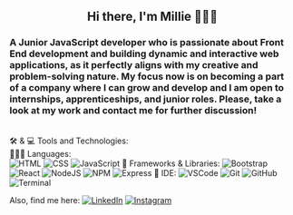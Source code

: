 
 <div align="center"> <h2> Hi there, I'm Millie 🏄🏼‍♀️ </h2> </div> 
<h3>A Junior JavaScript developer who is passionate about Front End development and building dynamic and interactive web applications, as it perfectly aligns with my creative and problem-solving nature. 
My focus now is on becoming a part of a company where I can grow and develop and I am open to internships, apprenticeships, and junior roles. 
Please, take a look at my work and contact me for further discussion!</h3>
<br>
🛠 & 💻 Tools and Technologies: 
<br>
👩🏻‍💻 Languages:
<div>
 <img src ="https://img.shields.io/badge/HTML5-E34F26?style=for-the-badge&logo=html5&logoColor=white" alt="HTML"/>
 <img src ="https://img.shields.io/badge/CSS3-1572B6?style=for-the-badge&logo=css3&logoColor=white" alt="CSS"/>
 <img src ="https://img.shields.io/badge/JavaScript-323330?style=for-the-badge&logo=javascript&logoColor=F7DF1E" alt="JavaScript"/>
🚀 Frameworks & Libraries:	
 <img src ="https://img.shields.io/badge/Bootstrap-563D7C?style=for-the-badge&logo=bootstrap&logoColor=white" alt="Bootstrap"/>
 <img src ="https://img.shields.io/badge/React-20232A?style=for-the-badge&logo=react&logoColor=61DAFB" alt="React"/>
 <img src ="https://img.shields.io/badge/Node.js-339933?style=for-the-badge&logo=nodedotjs&logoColor=white" alt="NodeJS"/>
 <img src ="https://img.shields.io/badge/npm-CB3837?style=for-the-badge&logo=npm&logoColor=white" alt="NPM"/>
 <img src ="https://img.shields.io/badge/Express.js-000000?style=for-the-badge&logo=express&logoColor=white" alt="Express"/>
 🌱 IDE:
 <img src ="https://img.shields.io/badge/Visual_Studio_Code-0078D4?style=for-the-badge&logo=visual%20studio%20code&logoColor=white" alt="VSCode"/>
 <img src="https://img.shields.io/badge/GIT-E44C30?style=for-the-badge&logo=git&logoColor=white" alt="Git"/>
 <img src="https://img.shields.io/badge/GitHub-100000?style=for-the-badge&logo=github&logoColor=white" alt="GitHub"/>
 <img src="https://img.shields.io/badge/Hyper-000000?style=for-the-badge&logo=hyper&logoColor=white" alt="Terminal"/>
</div>

 Also, find me here:
<a href="https://www.linkedin.com/in/lprokofeva/"><img src="https://img.shields.io/badge/LinkedIn-0077B5?style=for-the-badge&logo=linkedin&logoColor=white" alt="LinkedIn"/></a>
<a href="https://www.instagram.com/millieonways/"> <img src="https://img.shields.io/badge/Instagram-E4405F?style=for-the-badge&logo=instagram&logoColor=white" alt="Instagram"/> </a>


<!--
**MillieOnWays/MillieOnWays** is a ✨ _special_ ✨ repository because its `README.md` (this file) appears on your GitHub profile.

Here are some ideas to get you started:

- 🔭 I’m currently working on ...
- 🌱 I’m currently learning ...
- 👯 I’m looking to collaborate on ...
- 🤔 I’m looking for help with ...
- 💬 Ask me about ...
- 📫 How to reach me: ...
- 😄 Pronouns: ...
- ⚡ Fun fact: ...
-->

